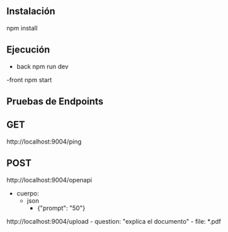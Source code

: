## Instalación
npm install

## Ejecución

- back
npm run dev

-front
npm start

## Pruebas de Endpoints

## GET
http://localhost:9004/ping


## POST
http://localhost:9004/openapi
- cuerpo:
    - json
        - {"prompt": "50"}

http://localhost:9004/upload
    - question: "explica el documento"
    - file: *.pdf